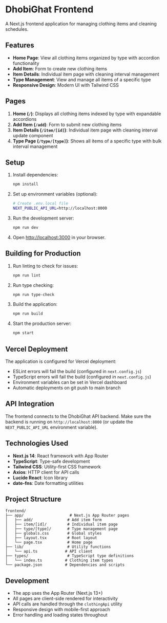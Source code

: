 # DhobiGhat Frontend

A Next.js frontend application for managing clothing items and cleaning schedules.

## Features

- **Home Page**: View all clothing items organized by type with accordion functionality
- **Add Item**: Form to create new clothing items
- **Item Details**: Individual item page with cleaning interval management
- **Type Management**: View and manage all items of a specific type
- **Responsive Design**: Modern UI with Tailwind CSS

## Pages

1. **Home (`/`)**: Displays all clothing items indexed by type with expandable accordions
2. **Add Item (`/add`)**: Form to submit new clothing items
3. **Item Details (`/item/[id]`)**: Individual item page with cleaning interval update component
4. **Type Page (`/type/[type]`)**: Shows all items of a specific type with bulk interval management

## Setup

1. Install dependencies:
   ```bash
   npm install
   ```

2. Set up environment variables (optional):
   ```bash
   # Create .env.local file
   NEXT_PUBLIC_API_URL=http://localhost:8000
   ```

3. Run the development server:
   ```bash
   npm run dev
   ```

4. Open [http://localhost:3000](http://localhost:3000) in your browser.

## Building for Production

1. Run linting to check for issues:
   ```bash
   npm run lint
   ```

2. Run type checking:
   ```bash
   npm run type-check
   ```

3. Build the application:
   ```bash
   npm run build
   ```

4. Start the production server:
   ```bash
   npm start
   ```

## Vercel Deployment

The application is configured for Vercel deployment:

- ESLint errors will fail the build (configured in `next.config.js`)
- TypeScript errors will fail the build (configured in `next.config.js`)
- Environment variables can be set in Vercel dashboard
- Automatic deployments on git push to main branch

## API Integration

The frontend connects to the DhobiGhat API backend. Make sure the backend is running on `http://localhost:8000` (or update the `NEXT_PUBLIC_API_URL` environment variable).

## Technologies Used

- **Next.js 14**: React framework with App Router
- **TypeScript**: Type-safe development
- **Tailwind CSS**: Utility-first CSS framework
- **Axios**: HTTP client for API calls
- **Lucide React**: Icon library
- **date-fns**: Date formatting utilities

## Project Structure

```
frontend/
├── app/                    # Next.js App Router pages
│   ├── add/               # Add item form
│   ├── item/[id]/         # Individual item page
│   ├── type/[type]/       # Type management page
│   ├── globals.css        # Global styles
│   ├── layout.tsx         # Root layout
│   └── page.tsx           # Home page
├── lib/                   # Utility functions
│   └── api.ts            # API client
├── types/                 # TypeScript type definitions
│   └── index.ts          # Clothing item types
└── package.json          # Dependencies and scripts
```

## Development

- The app uses the App Router (Next.js 13+)
- All pages are client-side rendered for interactivity
- API calls are handled through the `clothingApi` utility
- Responsive design with mobile-first approach
- Error handling and loading states throughout 